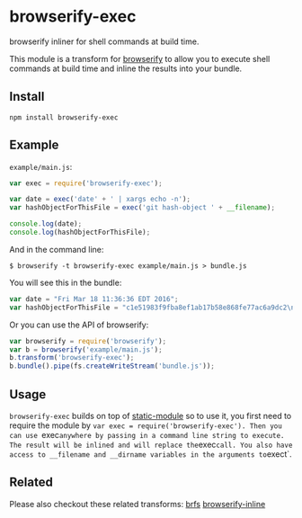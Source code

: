 # browserify-exec
browserify inliner for shell commands at build time.

This module is a transform for [browserify](https://github.com/substack/node-browserify) to allow you to execute shell commands at build time and inline the results into your bundle.

## Install

`npm install browserify-exec`

## Example

`example/main.js`:

```javascript
var exec = require('browserify-exec');

var date = exec('date' + ' | xargs echo -n');
var hashObjectForThisFile = exec('git hash-object ' + __filename);

console.log(date);
console.log(hashObjectForThisFile);
```

And in the command line:

`$ browserify -t browserify-exec example/main.js > bundle.js`

You will see this in the bundle:

```javascript
var date = "Fri Mar 18 11:36:36 EDT 2016";
var hashObjectForThisFile = "c1e51983f9fba8ef1ab17b58e868fe77ac6a9dc2\n";
```

Or you can use the API of browserify:

```javascript
var browserify = require('browserify');
var b = browserify('example/main.js');
b.transform('browserify-exec');
b.bundle().pipe(fs.createWriteStream('bundle.js'));
```


## Usage

`browserify-exec` builds on top of [static-module](https://github.com/substack/static-module) so to use it, you first need to require the module by `var exec = require('browserify-exec'). Then you can use `exec` anywhere by passing in a command line string to execute. The result will be inlined and will replace the `exec` call. You also have access to __filename and __dirname variables in the arguments to `exect`.

## Related

Please also checkout these related transforms:
[brfs](https://github.com/substack/brfs)
[browserify-inline](https://github.com/eirikb/browserify-inline)
